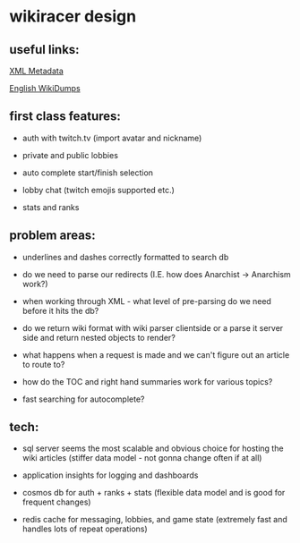 # wikiracer design

## useful links:

[XML Metadata](https://meta.wikimedia.org/wiki/Page_metadata)

[English WikiDumps](https://dumps.wikimedia.org/enwiki/)

## first class features:

- auth with twitch.tv (import avatar and nickname)

- private and public lobbies

- auto complete start/finish selection

- lobby chat (twitch emojis supported etc.)

- stats and ranks

## problem areas:

- underlines and dashes correctly formatted to search db

- do we need to parse our redirects (I.E. how does Anarchist -> Anarchism work?)

- when working through XML - what level of pre-parsing do we need before it hits the db?

- do we return wiki format with wiki parser clientside or a parse it server side and return nested objects to render?

- what happens when a request is made and we can't figure out an article to route to?

- how do the TOC and right hand summaries work for various topics?

- fast searching for autocomplete?

## tech:

- sql server seems the most scalable and obvious choice for hosting the wiki articles (stiffer data model - not gonna change often if at all)

- application insights for logging and dashboards

- cosmos db for auth + ranks + stats (flexible data model and is good for frequent changes)

- redis cache for messaging, lobbies, and game state (extremely fast and handles lots of repeat operations)

